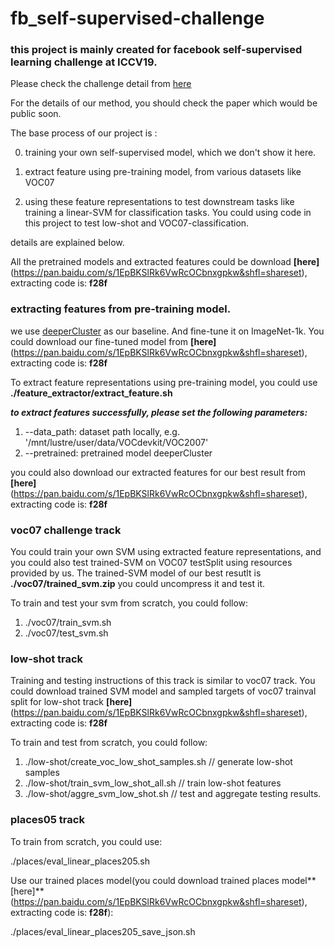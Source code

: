 # fb_self-supervised-challenge

### this project is mainly created for facebook self-supervised learning challenge at ICCV19.

Please check the challenge detail from [here](https://sites.google.com/view/fb-ssl-challenge-iccv19/home#h.p_Yhrh_WnhW4Hh)

For the details of our method, you should check the paper which would be public soon.

The base process of our project is :

0) training your own self-supervised model, which we don't show it here.

1) extract feature using pre-training model, from various datasets like VOC07

2) using these feature representations to test downstream tasks like training a linear-SVM for classification tasks. You could using code in this project to test low-shot and VOC07-classification.

details are explained below.

All the pretrained models and extracted features could be download **[here]**(https://pan.baidu.com/s/1EpBKSlRk6VwRcOCbnxgpkw&shfl=shareset), extracting code is: **f28f**

### extracting features from pre-training model.

we use [deeperCluster](https://research.fb.com/publications/unsupervised-pre-training-of-image-features-on-non-curated-data/) as our baseline. And fine-tune it on ImageNet-1k. You could download our fine-tuned model from **[here]**(https://pan.baidu.com/s/1EpBKSlRk6VwRcOCbnxgpkw&shfl=shareset), extracting code is: **f28f**

To extract feature representations using pre-training model, you could use **./feature_extractor/extract_feature.sh**

***to extract features successfully, please set the following parameters:***

1) --data_path: dataset path locally, e.g. '/mnt/lustre/user/data/VOCdevkit/VOC2007'
2) --pretrained: pretrained model deeperCluster 

you could also download our extracted features for our best result from **[here]**(https://pan.baidu.com/s/1EpBKSlRk6VwRcOCbnxgpkw&shfl=shareset), extracting code is: **f28f**

### voc07 challenge track

You could train your own SVM using extracted feature representations, and you could also test trained-SVM on VOC07 testSplit using resources provided by us. The trained-SVM model of our best resutlt is **./voc07/trained_svm.zip** you could uncompress it and test it.

To train and test your svm from scratch, you could follow:

1) ./voc07/train_svm.sh
2) ./voc07/test_svm.sh

### low-shot track

Training and testing instructions of this track is similar to voc07 track. You could download trained SVM model and sampled targets of voc07 trainval split for low-shot track **[here]**(https://pan.baidu.com/s/1EpBKSlRk6VwRcOCbnxgpkw&shfl=shareset), extracting code is: **f28f**

To train and test from scratch, you could follow:

1) ./low-shot/create_voc_low_shot_samples.sh  // generate low-shot samples
2) ./low-shot/train_svm_low_shot_all.sh       // train low-shot features
3) ./low-shot/aggre_svm_low_shot.sh           // test and aggregate testing results.

### places05 track

To train from scratch, you could use:

./places/eval_linear_places205.sh

Use our trained places model(you could download trained places model**[here]**(https://pan.baidu.com/s/1EpBKSlRk6VwRcOCbnxgpkw&shfl=shareset), extracting code is: **f28f**):

./places/eval_linear_places205_save_json.sh
